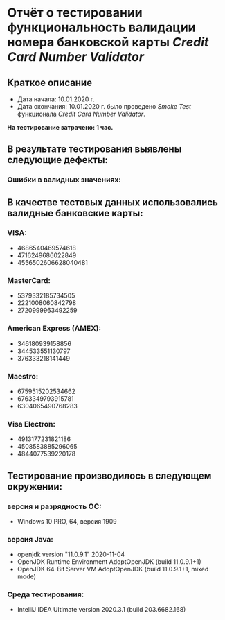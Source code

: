 # Отчёт о тестировании функциональность валидации номера банковской карты *Credit Card Number Validator*

## Краткое описание
- Дата начала: 10.01.2020 г. 
- Дата окончания: 10.01.2020 г. 
было проведено *Smoke Test* функционала *Credit Card Number Validator*.

**На тестирование затрачено: 1 час.**

## В результате тестирования выявлены следующие дефекты:

### Ошибки в валидных значениях:


## В качестве тестовых данных использовались валидные банковские карты:

### VISA:
- 4686540469574618
- 4716249686022849
- 4556502606628040481
### MasterCard:
- 5379332185734505
- 2221008060842798
- 2720999963492259
### American Express (AMEX):
- 346180939158856
- 344533551130797
- 376333218141449
### Maestro:
- 6759515202534662
- 6763349793915781
- 6304065490768283
### Visa Electron:
- 4913177231821186
- 4508583885296065
- 4844077539220178

## Тестирование производилось в следующем окружении:

### версия и разрядность ОС: 
- Windows 10 PRO, 64, версия 1909
### версия Java:
- openjdk version "11.0.9.1" 2020-11-04
- OpenJDK Runtime Environment AdoptOpenJDK (build 11.0.9.1+1)
- OpenJDK 64-Bit Server VM AdoptOpenJDK (build 11.0.9.1+1, mixed mode)
### Среда тестирования:
- IntelliJ IDEA Ultimate version 2020.3.1 (build 203.6682.168)